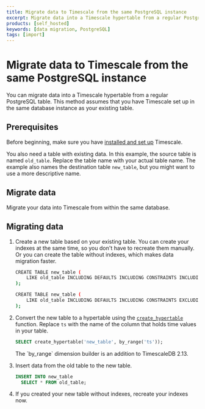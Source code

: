 ```yaml
---
title: Migrate data to Timescale from the same PostgreSQL instance
excerpt: Migrate data into a Timescale hypertable from a regular PostgreSQL table
products: [self_hosted]
keywords: [data migration, PostgreSQL]
tags: [import]
---
```


# Migrate data to Timescale from the same PostgreSQL instance

You can migrate data into a Timescale hypertable from a regular PostgreSQL
table. This method assumes that you have Timescale set up in the same database
instance as your existing table.

## Prerequisites

Before beginning, make sure you have [installed and set up][install] Timescale.

You also need a table with existing data. In this example, the source table is
named `old_table`. Replace the table name with your actual table name. The
example also names the destination table `new_table`, but you might want to use
a more descriptive name.

## Migrate data

Migrate your data into Timescale from within the same database.

<Procedure>

## Migrating data

1.  Create a new table based on your existing table. You can create your indexes
    at the same time, so you don't have to recreate them manually. Or you can
    create the table without indexes, which makes data migration faster.

    <Terminal>

    <tab label="With indexes">

    ```bash
    CREATE TABLE new_table (
        LIKE old_table INCLUDING DEFAULTS INCLUDING CONSTRAINTS INCLUDING INDEXES
    );
    ```

    </tab>

    <tab label="Without indexes">

    ```bash
    CREATE TABLE new_table (
        LIKE old_table INCLUDING DEFAULTS INCLUDING CONSTRAINTS EXCLUDING INDEXES
    );
    ```

    </tab>

    </Terminal>

1.  Convert the new table to a hypertable using the
    [`create_hypertable`][create_hypertable] function. Replace `ts` with the
    name of the column that holds time values in your table.

    ```sql
    SELECT create_hypertable('new_table', by_range('ts'));
    ```

    <Highlight type="note">
    The `by_range` dimension builder is an addition to TimescaleDB 2.13.
    </Highlight>

1.  Insert data from the old table to the new table.

    ```sql
    INSERT INTO new_table
      SELECT * FROM old_table;
    ```

1.  If you created your new table without indexes, recreate your indexes now.

</Procedure>

[create_hypertable]: /api/:currentVersion:/hypertable/create_hypertable/
[install]: /getting-started/latest/
